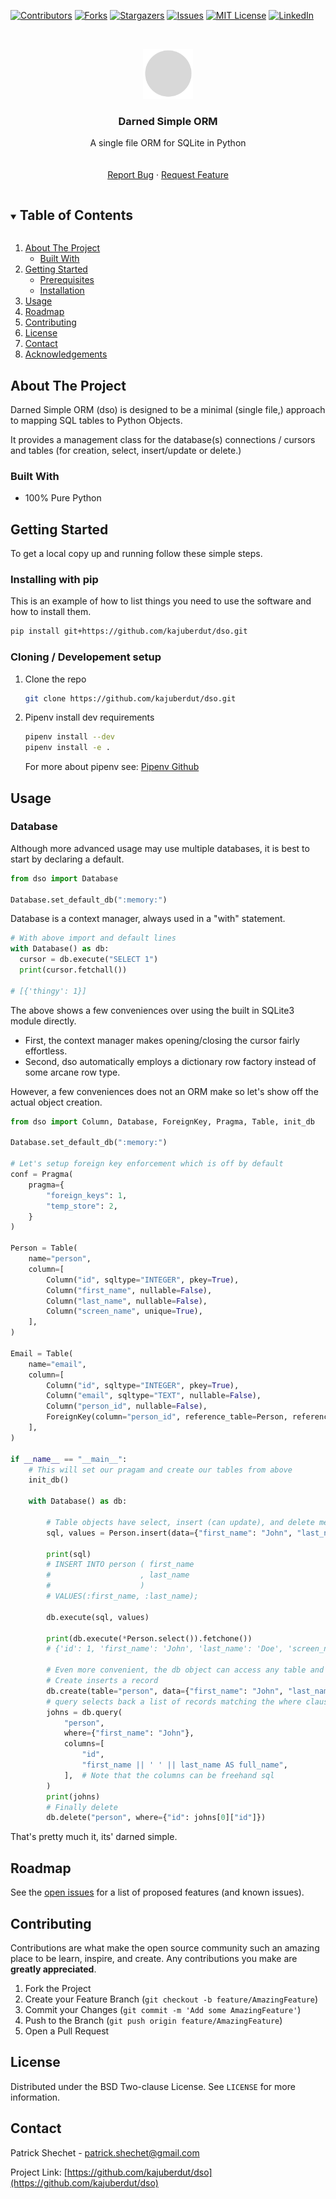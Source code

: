 <!--
*** Thanks for checking out the Best-README-Template. If you have a suggestion
*** that would make this better, please fork the repo and create a pull request
*** or simply open an issue with the tag "enhancement".
*** Thanks again! Now go create something AMAZING! :D
***
***
***
*** To avoid retyping too much info. Do a search and replace for the following:
*** kajuberdut, dso, twitter_handle, patrick.shechet@gmail.com, Darned Simple ORM, A single file ORM for SQLite in Python
-->



<!-- PROJECT SHIELDS -->
<!--
*** I'm using markdown "reference style" links for readability.
*** Reference links are enclosed in brackets [ ] instead of parentheses ( ).
*** See the bottom of this document for the declaration of the reference variables
*** for contributors-url, forks-url, etc. This is an optional, concise syntax you may use.
*** https://www.markdownguide.org/basic-syntax/#reference-style-links
-->
[![Contributors][contributors-shield]][contributors-url]
[![Forks][forks-shield]][forks-url]
[![Stargazers][stars-shield]][stars-url]
[![Issues][issues-shield]][issues-url]
[![MIT License][license-shield]][license-url]
[![LinkedIn][linkedin-shield]][linkedin-url]



<!-- PROJECT LOGO -->
<br />
<p align="center">
  <a href="https://github.com/kajuberdut/dso">
    <img src="images/logo.png" alt="Logo" width="80" height="80">
  </a>

  <h3 align="center">Darned Simple ORM</h3>

  <p align="center">
    A single file ORM for SQLite in Python
    <br />
    <!-- <a href="https://github.com/kajuberdut/dso"><strong>Explore the docs »</strong></a> -->
    <br />
    <br />
    <!-- <a href="https://github.com/kajuberdut/dso">View Demo</a> -->
    <!-- · -->
    <a href="https://github.com/kajuberdut/dso/issues">Report Bug</a>
    ·
    <a href="https://github.com/kajuberdut/dso/issues">Request Feature</a>
  </p>
</p>



<!-- TABLE OF CONTENTS -->
<details open="open">
  <summary><h2 style="display: inline-block">Table of Contents</h2></summary>
  <ol>
    <li>
      <a href="#about-the-project">About The Project</a>
      <ul>
        <li><a href="#built-with">Built With</a></li>
      </ul>
    </li>
    <li>
      <a href="#getting-started">Getting Started</a>
      <ul>
        <li><a href="#prerequisites">Prerequisites</a></li>
        <li><a href="#installation">Installation</a></li>
      </ul>
    </li>
    <li><a href="#usage">Usage</a></li>
    <li><a href="#roadmap">Roadmap</a></li>
    <li><a href="#contributing">Contributing</a></li>
    <li><a href="#license">License</a></li>
    <li><a href="#contact">Contact</a></li>
    <li><a href="#acknowledgements">Acknowledgements</a></li>
  </ol>
</details>



<!-- ABOUT THE PROJECT -->
## About The Project

Darned Simple ORM (dso) is designed to be a minimal (single file,) approach to mapping SQL tables to Python Objects.

It provides a management class for the database(s) connections / cursors and tables (for creation, select, insert/update or delete.)


### Built With

* 100% Pure Python



<!-- GETTING STARTED -->
## Getting Started

To get a local copy up and running follow these simple steps.

### Installing with pip

This is an example of how to list things you need to use the software and how to install them.
  ```sh
  pip install git+https://github.com/kajuberdut/dso.git
  ```

### Cloning / Developement setup

1. Clone the repo
   ```sh
   git clone https://github.com/kajuberdut/dso.git
   ```
2. Pipenv install dev requirements
   ```sh
   pipenv install --dev
   pipenv install -e .
   ```
   For more about pipenv see: [Pipenv Github](https://github.com/pypa/pipenv)



<!-- USAGE EXAMPLES -->
## Usage

### Database
Although more advanced usage may use multiple databases, it is best to start by declaring a default.

```python
from dso import Database

Database.set_default_db(":memory:")

```
Database is a context manager, always used in a "with" statement.

```python
# With above import and default lines
with Database() as db:
  cursor = db.execute("SELECT 1")
  print(cursor.fetchall())

# [{'thingy': 1}]
```

The above shows a few conveniences over using the built in SQLite3 module directly. 
* First, the context manager makes opening/closing the cursor fairly effortless. 
* Second, dso automatically employs a dictionary row factory instead of some arcane row type.

However, a few conveniences does not an ORM make so let's show off the actual object creation.

```python
from dso import Column, Database, ForeignKey, Pragma, Table, init_db

Database.set_default_db(":memory:")

# Let's setup foreign key enforcement which is off by default
conf = Pragma(
    pragma={
        "foreign_keys": 1,
        "temp_store": 2,
    }
)

Person = Table(
    name="person",
    column=[
        Column("id", sqltype="INTEGER", pkey=True),
        Column("first_name", nullable=False),
        Column("last_name", nullable=False),
        Column("screen_name", unique=True),
    ],
)

Email = Table(
    name="email",
    column=[
        Column("id", sqltype="INTEGER", pkey=True),
        Column("email", sqltype="TEXT", nullable=False),
        Column("person_id", nullable=False),
        ForeignKey(column="person_id", reference_table=Person, reference_column="id"),
    ],
)

if __name__ == "__main__":
    # This will set our pragam and create our tables from above
    init_db()

    with Database() as db:

        # Table objects have select, insert (can update), and delete methods that simply return sql you can execute
        sql, values = Person.insert(data={"first_name": "John", "last_name": "Doe"})

        print(sql)
        # INSERT INTO person ( first_name
        #                    , last_name
        #                    )
        # VALUES(:first_name, :last_name);

        db.execute(sql, values)

        print(db.execute(*Person.select()).fetchone())
        # {'id': 1, 'first_name': 'John', 'last_name': 'Doe', 'screen_name': None}

        # Even more convenient, the db object can access any table and run the whole thing for you.
        # Create inserts a record
        db.create(table="person", data={"first_name": "John", "last_name": "Doe"})
        # query selects back a list of records matching the where clause
        johns = db.query(
            "person",
            where={"first_name": "John"},
            columns=[
                "id",
                "first_name || ' ' || last_name AS full_name",
            ],  # Note that the columns can be freehand sql
        )
        print(johns)
        # Finally delete
        db.delete("person", where={"id": johns[0]["id"]})

```

That's pretty much it, its' darned simple.


<!-- ROADMAP -->
## Roadmap

See the [open issues](https://github.com/kajuberdut/dso/issues) for a list of proposed features (and known issues).



<!-- CONTRIBUTING -->
## Contributing

Contributions are what make the open source community such an amazing place to be learn, inspire, and create. Any contributions you make are **greatly appreciated**.

1. Fork the Project
2. Create your Feature Branch (`git checkout -b feature/AmazingFeature`)
3. Commit your Changes (`git commit -m 'Add some AmazingFeature'`)
4. Push to the Branch (`git push origin feature/AmazingFeature`)
5. Open a Pull Request



<!-- LICENSE -->
## License

Distributed under the BSD Two-clause License. See `LICENSE` for more information.



<!-- CONTACT -->
## Contact

Patrick Shechet - patrick.shechet@gmail.com

Project Link: [https://github.com/kajuberdut/dso](https://github.com/kajuberdut/dso)




<!-- MARKDOWN LINKS & IMAGES -->
<!-- https://www.markdownguide.org/basic-syntax/#reference-style-links -->
[contributors-shield]: https://img.shields.io/github/contributors/kajuberdut/dso.svg?style=for-the-badge
[contributors-url]: https://github.com/kajuberdut/dso/graphs/contributors
[forks-shield]: https://img.shields.io/github/forks/kajuberdut/dso.svg?style=for-the-badge
[forks-url]: https://github.com/kajuberdut/dso/network/members
[stars-shield]: https://img.shields.io/github/stars/kajuberdut/dso.svg?style=for-the-badge
[stars-url]: https://github.com/kajuberdut/dso/stargazers
[issues-shield]: https://img.shields.io/github/issues/kajuberdut/dso.svg?style=for-the-badge
[issues-url]: https://github.com/kajuberdut/dso/issues
[license-shield]: https://img.shields.io/badge/License-BSD%202--Clause-orange.svg?style=for-the-badge
[license-url]: https://github.com/kajuberdut/dso/blob/main/LICENSE
[linkedin-shield]: https://img.shields.io/badge/-LinkedIn-black.svg?style=for-the-badge&logo=linkedin&colorB=555
[linkedin-url]: https://www.linkedin.com/in/patrick-shechet